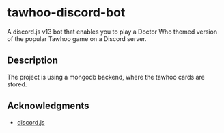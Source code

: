 # tawhoo-discord-bot

A discord.js v13 bot that enables you to play a Doctor Who themed version of the popular Tawhoo game on a Discord server.

## Description

The project is using a mongodb backend, where the tawhoo cards are stored.

## Acknowledgments

* [discord.js]([https://github.com/matiassingers/awesome-readme](https://discord.js.org/#/))
